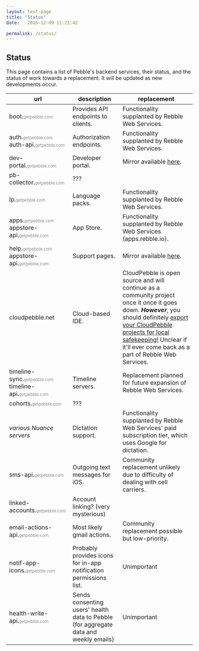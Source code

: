 ```yaml
---
layout: text-page
title: "Status"
date:   2016-12-09 11:21:42

permalink: /status/
---
```


## Status

This page contains a list of Pebble's backend services, their status, and
the status of work towards a replacement. It will be updated as new
developments occur.

<style>
    .grayed {
        color: #888;
        font-size: 70%;
    }
    section table {
        border-collapse: collapse;
    }
    section table td {
        font-size: 90%;
        padding: .5rem .7rem;
        border: 1px solid #888;
        line-height: 1.4em;
        width: 43%;
    }
    section table td:first-child {
        font-size: 80%;
        min-width: 12rem;
            width: 12rem;
        max-width: 12rem;
        border-left: none;
        text-align: right;
    }
    section table td:last-child {
        border-right: none;
    }
    section table tr:last-child td {
        border-bottom: none;
    }
</style>

| url | description | replacement |
| --- | ----------- | ----------- |
| boot.<span class="grayed">getpebble.com</span> | Provides API endpoints to clients. | Functionality supplanted by Rebble Web Services. |
| auth.<span class="grayed">getpebble.com</span><br/>auth-api.<span class="grayed">getpebble.com</span> | Authorization endpoints. | Functionality supplanted by Rebble Web Services. |
| dev-portal.<span class="grayed">getpebble.com</span> | Developer portal. | Mirror available [here](https://developer.rebble.io/developer.pebble.com/index.html). |
| pb-collector.<span class="grayed">getpebble.com</span> | ??? | |
| lp.<span class="grayed">getpebble.com</span> | Language packs. | Functionality supplanted by Rebble Web Services. |
| apps.<span class="grayed">getpebble.com</span><br/>appstore-api.<span class="grayed">getpebble.com</span> | App Store. | Functionality supplanted by Rebble Web Services (apps.rebble.io). |
| help.<span class="grayed">getpebble.com</span><br/>appstore-api.<span class="grayed">getpebble.com</span> | Support pages. | Mirror available [here](http://pebble-help-legacy.rebble.io/help.getpebble.com/indexd41d.html). |
| cloudpebble.net | Cloud-based IDE. | CloudPebble is open source and will continue as a community project once it once it goes down. **_However_**, you should definitely [export your CloudPebble projects for local safekeeping!](https://www.reddit.com/r/pebble/comments/5h61om/bulk_cloudpebble_project_export/) Unclear if it'll ever come back as a part of Rebble Web Services. |
| timeline-sync.<span class="grayed">getpebble.com</span><br/>timeline-api.<span class="grayed">getpebble.com</span> | Timeline servers. | Replacement planned for future expansion of Rebble Web Services. |
| cohorts.<span class="grayed">getpebble.com</span> | ??? | |
| <em>various Nuance servers</em> | Dictation support. | Functionality supplanted by Rebble Web Services' paid subscription tier, which uses Google for dictation. |
| sms-api.<span class="grayed">getpebble.com</span> | Outgoing text messages for iOS. | Community replacement unlikely due to difficulty of dealing with cell carriers. |
| linked-accounts.<span class="grayed">getpebble.com</span> | Account linking? (very mysterious) |  |
| email-actions-api.<span class="grayed">getpebble.com</span> | Most likely gmail actions. | Community replacement possible but low-priority. |
| notif-app-icons.<span class="grayed">getpebble.com</span> | Probably provides icons for in-app notification permissions list. | Unimportant |
| health-write-api.<span class="grayed">getpebble.com</span> | Sends consenting users' health data to Pebble (for aggregate data and weekly emails) | Unimportant |

